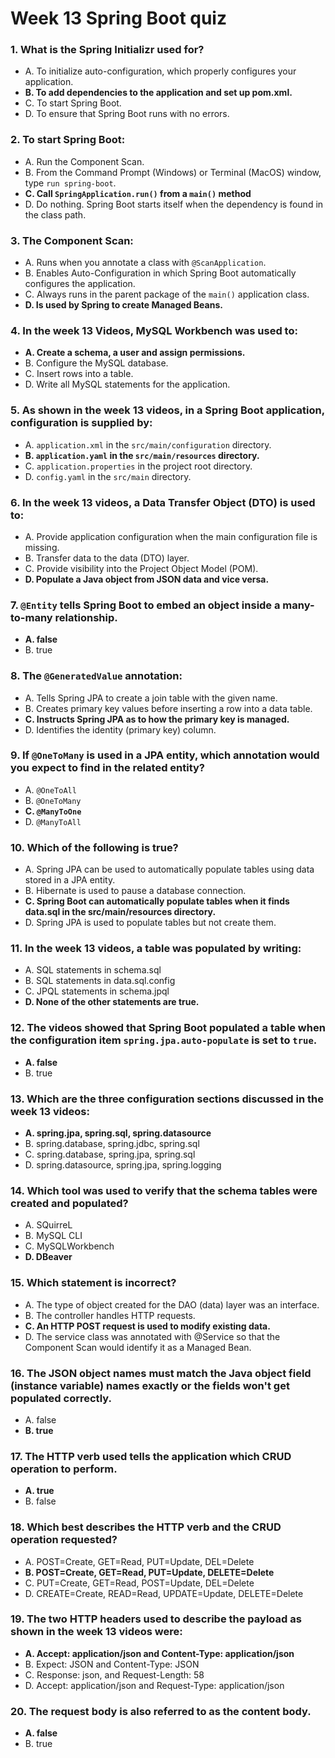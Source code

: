 # Week 13 Spring Boot quiz

### 1. What is the Spring Initializr used for?

-   A. To initialize auto-configuration, which properly configures your application.
-   **B. To add dependencies to the application and set up pom.xml.**
-   C. To start Spring Boot.
-   D. To ensure that Spring Boot runs with no errors.

### 2. To start Spring Boot:

-   A. Run the Component Scan.
-   B. From the Command Prompt (Windows) or Terminal (MacOS) window, type `run spring-boot`.
-   **C. Call `SpringApplication.run()` from a `main()` method**
-   D. Do nothing. Spring Boot starts itself when the dependency is found in the class path.

### 3. The Component Scan:

-   A. Runs when you annotate a class with `@ScanApplication`.
-   B. Enables Auto-Configuration in which Spring Boot automatically configures the application.
-   C. Always runs in the parent package of the `main()` application class.
-   **D. Is used by Spring to create Managed Beans.**

### 4. In the week 13 Videos, MySQL Workbench was used to:

-   **A. Create a schema, a user and assign permissions.**
-   B. Configure the MySQL database.
-   C. Insert rows into a table.
-   D. Write all MySQL statements for the application.

### 5. As shown in the week 13 videos, in a Spring Boot application, configuration is supplied by:

-   A. `application.xml` in the `src/main/configuration` directory.
-   **B. `application.yaml` in the `src/main/resources` directory.**
-   C. `application.properties` in the project root directory.
-   D. `config.yaml` in the `src/main` directory.

### 6. In the week 13 videos, a Data Transfer Object (DTO) is used to:

-   A. Provide application configuration when the main configuration file is missing.
-   B. Transfer data to the data (DTO) layer.
-   C. Provide visibility into the Project Object Model (POM).
-   **D. Populate a Java object from JSON data and vice versa.**

### 7. `@Entity` tells Spring Boot to embed an object inside a many-to-many relationship.

-   **A. false**
-   B. true

### 8. The `@GeneratedValue` annotation:

-   A. Tells Spring JPA to create a join table with the given name.
-   B. Creates primary key values before inserting a row into a data table.
-   **C. Instructs Spring JPA as to how the primary key is managed.**
-   D. Identifies the identity (primary key) column.

### 9. If `@OneToMany` is used in a JPA entity, which annotation would you expect to find in the related entity?

-   A. `@OneToAll`
-   B. `@OneToMany`
-   **C. `@ManyToOne`**
-   D. `@ManyToAll`

### 10. Which of the following is true?

-   A. Spring JPA can be used to automatically populate tables using data stored in a JPA entity.
-   B. Hibernate is used to pause a database connection.
-   **C. Spring Boot can automatically populate tables when it finds data.sql in the src/main/resources directory.**
-   D. Spring JPA is used to populate tables but not create them.

### 11. In the week 13 videos, a table was populated by writing:

-   A. SQL statements in schema.sql
-   B. SQL statements in data.sql.config
-   C. JPQL statements in schema.jpql
-   **D. None of the other statements are true.**

### 12. The videos showed that Spring Boot populated a table when the configuration item `spring.jpa.auto-populate` is set to `true`.

-   **A. false**
-   B. true

### 13. Which are the three configuration sections discussed in the week 13 videos:

-   **A. spring.jpa, spring.sql, spring.datasource**
-   B. spring.database, spring.jdbc, spring.sql
-   C. spring.database, spring.jpa, spring.sql
-   D. spring.datasource, spring.jpa, spring.logging

### 14. Which tool was used to verify that the schema tables were created and populated?

-   A. SQuirreL
-   B. MySQL CLI
-   C. MySQLWorkbench
-   **D. DBeaver**

### 15. Which statement is incorrect?

-   A. The type of object created for the DAO (data) layer was an interface.
-   B. The controller handles HTTP requests.
-   **C. An HTTP POST request is used to modify existing data.**
-   D. The service class was annotated with @Service so that the Component Scan would identify it as a Managed Bean.

### 16. The JSON object names must match the Java object field (instance variable) names exactly or the fields won't get populated correctly.

-   A. false
-   **B. true**

### 17. The HTTP verb used tells the application which CRUD operation to perform.

-   **A. true**
-   B. false

### 18. Which best describes the HTTP verb and the CRUD operation requested?

-   A. POST=Create, GET=Read, PUT=Update, DEL=Delete
-   **B. POST=Create, GET=Read, PUT=Update, DELETE=Delete**
-   C. PUT=Create, GET=Read, POST=Update, DEL=Delete
-   D. CREATE=Create, READ=Read, UPDATE=Update, DELETE=Delete

### 19. The two HTTP headers used to describe the payload as shown in the week 13 videos were:

-   **A. Accept: application/json and Content-Type: application/json**
-   B. Expect: JSON and Content-Type: JSON
-   C. Response: json, and Request-Length: 58
-   D. Accept: application/json and Request-Type: application/json

### 20. The request body is also referred to as the content body.

-   **A. false**
-   B. true
